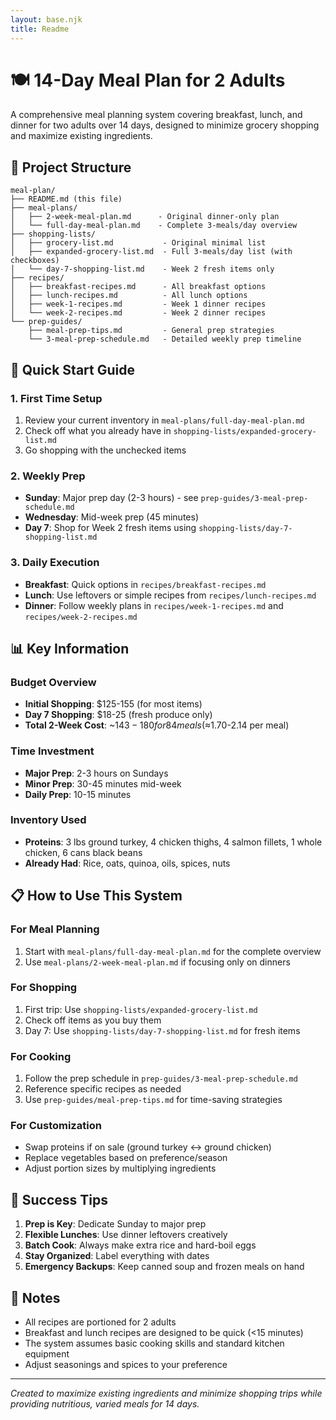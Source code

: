 ```yaml
---
layout: base.njk
title: Readme
---
```


# 🍽️ 14-Day Meal Plan for 2 Adults

A comprehensive meal planning system covering breakfast, lunch, and dinner for two adults over 14 days, designed to minimize grocery shopping and maximize existing ingredients.

## 📁 Project Structure

```
meal-plan/
├── README.md (this file)
├── meal-plans/
│   ├── 2-week-meal-plan.md      - Original dinner-only plan
│   └── full-day-meal-plan.md    - Complete 3-meals/day overview
├── shopping-lists/
│   ├── grocery-list.md           - Original minimal list
│   ├── expanded-grocery-list.md  - Full 3-meals/day list (with checkboxes)
│   └── day-7-shopping-list.md    - Week 2 fresh items only
├── recipes/
│   ├── breakfast-recipes.md      - All breakfast options
│   ├── lunch-recipes.md          - All lunch options
│   ├── week-1-recipes.md         - Week 1 dinner recipes
│   └── week-2-recipes.md         - Week 2 dinner recipes
└── prep-guides/
    ├── meal-prep-tips.md         - General prep strategies
    └── 3-meal-prep-schedule.md   - Detailed weekly prep timeline
```

## 🚀 Quick Start Guide

### 1. First Time Setup
1. Review your current inventory in `meal-plans/full-day-meal-plan.md`
2. Check off what you already have in `shopping-lists/expanded-grocery-list.md`
3. Go shopping with the unchecked items

### 2. Weekly Prep
- **Sunday**: Major prep day (2-3 hours) - see `prep-guides/3-meal-prep-schedule.md`
- **Wednesday**: Mid-week prep (45 minutes)
- **Day 7**: Shop for Week 2 fresh items using `shopping-lists/day-7-shopping-list.md`

### 3. Daily Execution
- **Breakfast**: Quick options in `recipes/breakfast-recipes.md`
- **Lunch**: Use leftovers or simple recipes from `recipes/lunch-recipes.md`
- **Dinner**: Follow weekly plans in `recipes/week-1-recipes.md` and `recipes/week-2-recipes.md`

## 📊 Key Information

### Budget Overview
- **Initial Shopping**: $125-155 (for most items)
- **Day 7 Shopping**: $18-25 (fresh produce only)
- **Total 2-Week Cost**: ~$143-180 for 84 meals (≈$1.70-2.14 per meal)

### Time Investment
- **Major Prep**: 2-3 hours on Sundays
- **Minor Prep**: 30-45 minutes mid-week
- **Daily Prep**: 10-15 minutes

### Inventory Used
- **Proteins**: 3 lbs ground turkey, 4 chicken thighs, 4 salmon fillets, 1 whole chicken, 6 cans black beans
- **Already Had**: Rice, oats, quinoa, oils, spices, nuts

## 📋 How to Use This System

### For Meal Planning
1. Start with `meal-plans/full-day-meal-plan.md` for the complete overview
2. Use `meal-plans/2-week-meal-plan.md` if focusing only on dinners

### For Shopping
1. First trip: Use `shopping-lists/expanded-grocery-list.md`
2. Check off items as you buy them
3. Day 7: Use `shopping-lists/day-7-shopping-list.md` for fresh items

### For Cooking
1. Follow the prep schedule in `prep-guides/3-meal-prep-schedule.md`
2. Reference specific recipes as needed
3. Use `prep-guides/meal-prep-tips.md` for time-saving strategies

### For Customization
- Swap proteins if on sale (ground turkey ↔ ground chicken)
- Replace vegetables based on preference/season
- Adjust portion sizes by multiplying ingredients

## 🎯 Success Tips

1. **Prep is Key**: Dedicate Sunday to major prep
2. **Flexible Lunches**: Use dinner leftovers creatively
3. **Batch Cook**: Always make extra rice and hard-boil eggs
4. **Stay Organized**: Label everything with dates
5. **Emergency Backups**: Keep canned soup and frozen meals on hand

## 📝 Notes

- All recipes are portioned for 2 adults
- Breakfast and lunch recipes are designed to be quick (<15 minutes)
- The system assumes basic cooking skills and standard kitchen equipment
- Adjust seasonings and spices to your preference

---

*Created to maximize existing ingredients and minimize shopping trips while providing nutritious, varied meals for 14 days.*